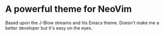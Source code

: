 A powerful theme for NeoVim
===

Based upon the J-Blow streams and his Emacs theme. Doesn't make me a better developer but it's easy on the eyes.
